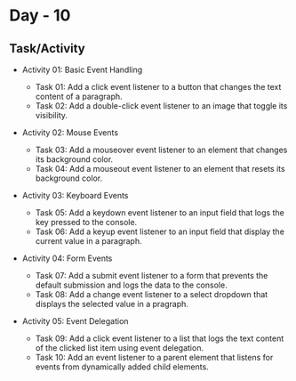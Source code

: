 # Day - 10

## Task/Activity

- Activity 01: Basic Event Handling

  - Task 01: Add a click event listener to a button that changes the text content of a paragraph.
  - Task 02: Add a double-click event listener to an image that toggle its visibility.

- Activity 02: Mouse Events

  - Task 03: Add a mouseover event listener to an element that changes its background color.
  - Task 04: Add a mouseout event listener to an element that resets its background color.

- Activity 03: Keyboard Events

  - Task 05: Add a keydown event listener to an input field that logs the key pressed to the console.
  - Task 06: Add a keyup event listener to an input field that display the current value in a paragraph.

- Activity 04: Form Events

  - Task 07: Add a submit event listener to a form that prevents the default submission and logs the data to the console.
  - Task 08: Add a change event listener to a select dropdown that displays the selected value in a pragraph.

- Activity 05: Event Delegation
  - Task 09: Add a click event listener to a list that logs the text content of the clicked list item using event delegation.
  - Task 10: Add an event listener to a parent element that listens for events from dynamically added child elements.
